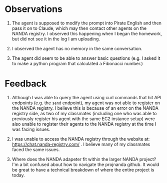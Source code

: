 # Observations

1. The agent is supposed to modify the prompt into Pirate English and then pass it on to Claude, which may then contact other agents on the NANDA registry. I observed this happening when I began the homework, but did not see it in the log I am uploading. 

2. I observed the agent has no memory in the same conversation. 

3. The agent did seem to be able to answer basic questions (e.g. I asked it to make a python program that calculated a Fibonacci number.)

# Feedback

1. Although I was able to query the agent using curl commands that hit API endpoints (e.g. the `send` endpoint), my agent was not able to register on the NANDA registry. I believe this is because of an error on the NANDA registry side, as two of my classmates (including one who was able to previously register his agent with the same EC2 instance setup) were also unable to register their agents to the NANDA registry at the time I was facing issues. 

2. I was unable to access the NANDA registry through the website at: https://chat.nanda-registry.com/ . I believe many of my classmates faced the same issues.

3. Where does the NANDA adapeter fit within the larger NANDA project? I'm a bit confused about how to navigate the projnanda github. It would be great to have a technical breakdown of where the entire project is today.